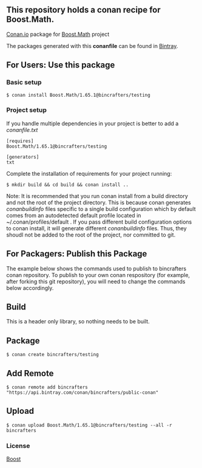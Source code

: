 ## This repository holds a conan recipe for Boost.Math.

[Conan.io](https://conan.io) package for [Boost.Math](https://github.com/Boostorg/Math) project

The packages generated with this **conanfile** can be found in [Bintray](https://bintray.com/bincrafters/public-conan/Boost.Math%3Abincrafters).

## For Users: Use this package

### Basic setup

    $ conan install Boost.Math/1.65.1@bincrafters/testing

### Project setup

If you handle multiple dependencies in your project is better to add a *conanfile.txt*

    [requires]
    Boost.Math/1.65.1@bincrafters/testing

    [generators]
    txt

Complete the installation of requirements for your project running:</small></span>

    $ mkdir build && cd build && conan install ..
	
Note: It is recommended that you run conan install from a build directory and not the root of the project directory.  This is because conan generates *conanbuildinfo* files specific to a single build configuration which by default comes from an autodetected default profile located in ~/.conan/profiles/default .  If you pass different build configuration options to conan install, it will generate different *conanbuildinfo* files.  Thus, they shoudl not be added to the root of the project, nor committed to git. 

## For Packagers: Publish this Package

The example below shows the commands used to publish to bincrafters conan repository. To publish to your own conan respository (for example, after forking this git repository), you will need to change the commands below accordingly. 

## Build  

This is a header only library, so nothing needs to be built.

## Package 

    $ conan create bincrafters/testing
	
## Add Remote

	$ conan remote add bincrafters "https://api.bintray.com/conan/bincrafters/public-conan"

## Upload

    $ conan upload Boost.Math/1.65.1@bincrafters/testing --all -r bincrafters

### License
[Boost](LICENSE)
